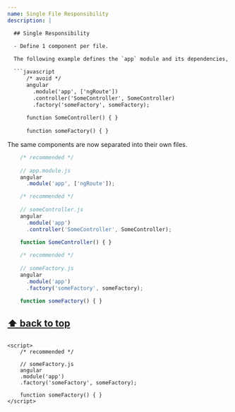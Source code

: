 ```yaml
---
name: Single File Responsibility
description: |

  ## Single Responsibility
  
  - Define 1 component per file.

  The following example defines the `app` module and its dependencies, defines a controller, and defines a factory all in the same file.

  ```javascript
      /* avoid */
      angular
        .module('app', ['ngRoute'])
        .controller('SomeController', SomeController)
        .factory('someFactory', someFactory);
      
      function SomeController() { }
      
      function someFactory() { }
  ```

  The same components are now separated into their own files.

  ```javascript
      /* recommended */
      
      // app.module.js
      angular
        .module('app', ['ngRoute']);
  ```
    
  ```javascript
      /* recommended */
      
      // someController.js
      angular
        .module('app')
        .controller('SomeController', SomeController);
      
      function SomeController() { }
  ```
    
  ```javascript
      /* recommended */
      
      // someFactory.js
      angular
        .module('app')
        .factory('someFactory', someFactory);
      
      function someFactory() { }
  ```
  
  **[⬆ back to top](#table-of-contents)**
---
```

<script>
    /* recommended */
    
    // someFactory.js
    angular
    .module('app')
    .factory('someFactory', someFactory);
    
    function someFactory() { }
</script>
